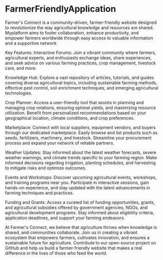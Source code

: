 # FarmerFriendlyApplication
 Farmer's Connect is a community-driven, farmer-friendly website designed to revolutionize the way agricultural knowledge and resources are shared. Myplatform aims to foster collaboration, enhance productivity, and empower farmers worldwide through easy access to valuable information and a supportive network
 
Key Features:
Interactive Forums: Join a vibrant community where farmers, agricultural experts, and enthusiasts exchange ideas, share experiences, and seek advice on various farming practices, crop management, livestock care, and more.

Knowledge Hub: Explore a vast repository of articles, tutorials, and guides covering diverse agricultural topics, including sustainable farming methods, effective pest control, soil enrichment techniques, and emerging agricultural technologies.

Crop Planner: Access a user-friendly tool that assists in planning and managing crop rotations, ensuring optimal yields, and maximizing resource utilization. Benefit from personalized recommendations based on your geographical location, climate conditions, and crop preferences.

Marketplace: Connect with local suppliers, equipment vendors, and buyers through our dedicated marketplace. Easily browse and list products such as seeds, fertilizers, machinery, and livestock. Streamline your procurement process and expand your network of reliable partners.

Weather Updates: Stay informed about the latest weather forecasts, severe weather warnings, and climate trends specific to your farming region. Make informed decisions regarding irrigation, planting schedules, and harvesting to mitigate risks and optimize outcomes.

Events and Workshops: Discover upcoming agricultural events, workshops, and training programs near you. Participate in interactive sessions, gain hands-on experience, and stay updated with the latest advancements in farming techniques and practices.

Funding and Grants: Access a curated list of funding opportunities, grants, and agricultural subsidies offered by government agencies, NGOs, and agricultural development programs. Stay informed about eligibility criteria, application deadlines, and support your farming endeavors.

At Farmer's Connect, we believe that agriculture thrives when knowledge is shared, and communities collaborate. Join us in creating a vibrant ecosystem that empowers farmers, cultivates innovation, and ensures a sustainable future for agriculture. Contribute to our open-source project on GitHub and help us build a farmer-friendly website that makes a real difference in the lives of those who feed the world.
